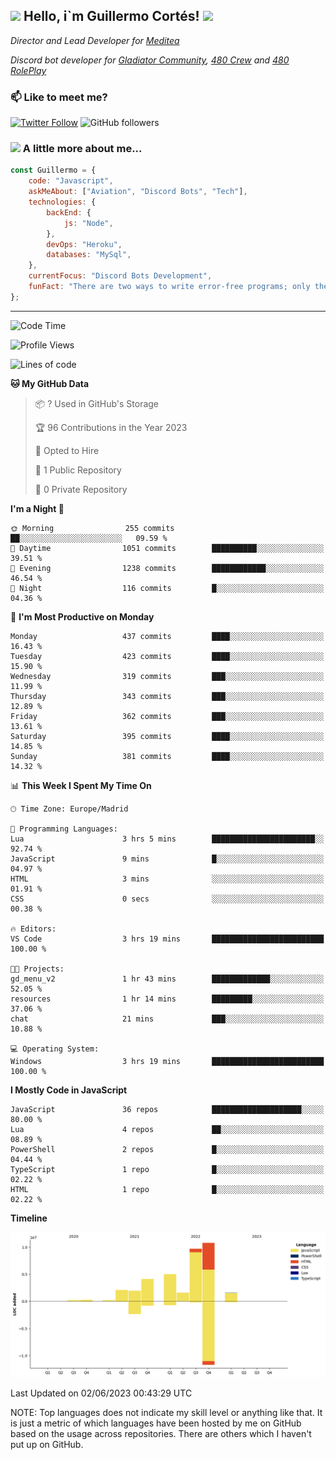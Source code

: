 <h2><img src="https://emojis.slackmojis.com/emojis/images/1531849430/4246/blob-sunglasses.gif?1531849430" width="30"/> Hello, i`m Guillermo Cortés! <img src="https://media.giphy.com/media/PiuVH04cd9JcmqqWKK/giphy.gif" width="50"></h2>
<p><em>Director and Lead Developer for <a href="https://mediteavirtual.es/">Meditea</a>
</em></p>
<p><em>Discord bot developer for <a href="https://discord.comunidadgladiator.com">Gladiator Community</a>, <a href="https://discord.gg/UpvpkUbGdA">480 Crew</a> and <a href="https://discord.gg/dmMRQgH3tu">480 RolePlay</a>
</em></p>

### 📫 Like to meet me?

[![Twitter Follow](https://img.shields.io/twitter/follow/concara3443?label=Follow)](https://twitter.com/intent/follow?screen_name=concara3443)
![GitHub followers](https://img.shields.io/github/followers/concara3443?label=Follow&style=social)

### <img src="https://media.giphy.com/media/WFZvB7VIXBgiz3oDXE/giphy.gif" width="50"> A little more about me...  

```javascript
const Guillermo = {
    code: "Javascript",
    askMeAbout: ["Aviation", "Discord Bots", "Tech"],
    technologies: {
        backEnd: {
            js: "Node",
        },
        devOps: "Heroku",
        databases: "MySql",
    },
    currentFocus: "Discord Bots Development",
    funFact: "There are two ways to write error-free programs; only the third one works"
};
```

---

<!--START_SECTION:waka-->
![Code Time](http://img.shields.io/badge/Code%20Time-279%20hrs%2045%20mins-blue)

![Profile Views](http://img.shields.io/badge/Profile%20Views-1-blue)

![Lines of code](https://img.shields.io/badge/From%20Hello%20World%20I%27ve%20Written-37.5%20million%20lines%20of%20code-blue)

**🐱 My GitHub Data** 

> 📦 ? Used in GitHub's Storage 
 > 
> 🏆 96 Contributions in the Year 2023
 > 
> 💼 Opted to Hire
 > 
> 📜 1 Public Repository 
 > 
> 🔑 0 Private Repository 
 > 
**I'm a Night 🦉** 

```text
🌞 Morning                255 commits         ██░░░░░░░░░░░░░░░░░░░░░░░   09.59 % 
🌆 Daytime                1051 commits        ██████████░░░░░░░░░░░░░░░   39.51 % 
🌃 Evening                1238 commits        ████████████░░░░░░░░░░░░░   46.54 % 
🌙 Night                  116 commits         █░░░░░░░░░░░░░░░░░░░░░░░░   04.36 % 
```
📅 **I'm Most Productive on Monday** 

```text
Monday                   437 commits         ████░░░░░░░░░░░░░░░░░░░░░   16.43 % 
Tuesday                  423 commits         ████░░░░░░░░░░░░░░░░░░░░░   15.90 % 
Wednesday                319 commits         ███░░░░░░░░░░░░░░░░░░░░░░   11.99 % 
Thursday                 343 commits         ███░░░░░░░░░░░░░░░░░░░░░░   12.89 % 
Friday                   362 commits         ███░░░░░░░░░░░░░░░░░░░░░░   13.61 % 
Saturday                 395 commits         ████░░░░░░░░░░░░░░░░░░░░░   14.85 % 
Sunday                   381 commits         ████░░░░░░░░░░░░░░░░░░░░░   14.32 % 
```


📊 **This Week I Spent My Time On** 

```text
🕑︎ Time Zone: Europe/Madrid

💬 Programming Languages: 
Lua                      3 hrs 5 mins        ███████████████████████░░   92.74 % 
JavaScript               9 mins              █░░░░░░░░░░░░░░░░░░░░░░░░   04.97 % 
HTML                     3 mins              ░░░░░░░░░░░░░░░░░░░░░░░░░   01.91 % 
CSS                      0 secs              ░░░░░░░░░░░░░░░░░░░░░░░░░   00.38 % 

🔥 Editors: 
VS Code                  3 hrs 19 mins       █████████████████████████   100.00 % 

🐱‍💻 Projects: 
gd_menu_v2               1 hr 43 mins        █████████████░░░░░░░░░░░░   52.05 % 
resources                1 hr 14 mins        █████████░░░░░░░░░░░░░░░░   37.06 % 
chat                     21 mins             ███░░░░░░░░░░░░░░░░░░░░░░   10.88 % 

💻 Operating System: 
Windows                  3 hrs 19 mins       █████████████████████████   100.00 % 
```

**I Mostly Code in JavaScript** 

```text
JavaScript               36 repos            ████████████████████░░░░░   80.00 % 
Lua                      4 repos             ██░░░░░░░░░░░░░░░░░░░░░░░   08.89 % 
PowerShell               2 repos             █░░░░░░░░░░░░░░░░░░░░░░░░   04.44 % 
TypeScript               1 repo              █░░░░░░░░░░░░░░░░░░░░░░░░   02.22 % 
HTML                     1 repo              █░░░░░░░░░░░░░░░░░░░░░░░░   02.22 % 
```



**Timeline**

![Lines of Code chart](https://raw.githubusercontent.com/Concara3443/Concara3443/main/assets/bar_graph.png)


 Last Updated on 02/06/2023 00:43:29 UTC
<!--END_SECTION:waka-->

NOTE: Top languages does not indicate my skill level or anything like that. It is just a metric of which languages have been hosted by me on GitHub based on the usage across repositories. There are others which I haven't put up on GitHub.
